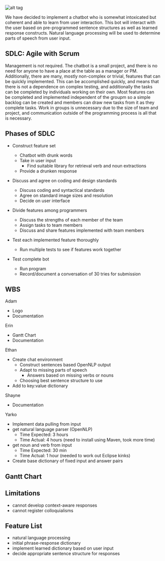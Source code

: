 ![alt tag](https://raw.github.com/yarko3/assignment2/master/drunkbot/Logo_small.png)


We have decided to implement a chatbot who is somewhat intoxicated but coherent and able to learn from user interaction. This bot will interact with the user based on pre-programmed sentence structures as well as learned response constructs. Natural language processing will be used to determine parts of speech from user input. 

SDLC: Agile with Scrum
-----------------------------
Management is not required. The chatbot is a small project, and there is no need for anyone to have a place at the table as a manager or PM. Additionally, there are many, mostly non-complex or trivial, features that can be quickly implemented. This can be accomplished quickly, and means that there is not a dependence on complex testing, and additionally the tasks can be completed by individuals working on their own. Most features can be completed and implemented independent of the groupm so a simple backlog can be created and members can draw new tasks from it as they complete tasks. Work in groups is unnecessary due to the size of team and project, and communication outside of the programming process is all that is necessary.

Phases of SDLC
--------------
* Construct feature set
  * Chatbot with drunk words
  * Take in user input
     * Find suitable library for retrieval verb and noun extractions
  * Provide a drunken response

* Discuss and agree on coding and design standards
  * Discuss coding and syntactical standards 
  * Agree on standard image sizes and resolution
  * Decide on user interface

* Divide features among programmers
  * Discuss the strengths of each member of the team
  * Assign tasks to team members
  * Discuss and share features implemented with team members

* Test each implemented feature thoroughly
  *  Run multiple tests to see if features work together

* Test complete bot
  * Run program
  * Record/document a conversation of 30 tries for submission 

WBS
---


Adam
* Logo
* Documentation


Erin
* Gantt Chart
* Documentation


Ethan
* Create chat environment
   * Construct sentences based OpenNLP output
   * Adapt to missing parts of speech
      * Answers based on missing verbs or nouns
   * Choosing best sentence structure to use
* Add to key:value dictionary

Shayne
* Documentation

Yarko
* Implement data pulling from input
* get natural language parser (OpenNLP)
   * Time Expected: 3 hours
   * Time Actual: 4 hours (need to install using Maven, took more time)
* get noun and verb from input
   * Time Expected: 30 min
   * Time Actual: 1 hour (needed to work out Eclipse kinks)
* Create base dictionary of fixed input and answer pairs

Gantt Chart
-----------

Limitations
-----------
* cannot develop context-aware responses
* cannot register colloquialisms


Feature List
-------------
* natural language processing
* initial phrase-response dictionary
* implement learned dictionary based on user input
* decide appropriate sentence structure for responses
